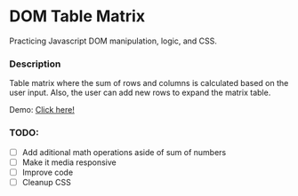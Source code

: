 # DOM Table Matrix

Practicing Javascript DOM manipulation, logic, and CSS.

### Description

Table matrix where the sum of rows and columns is calculated based on the user input. 
Also, the user can add new rows to expand the matrix table.

Demo: [Click here!](https://htmlpreview.github.io/?https://github.com/spinsauce/table-matrix/blob/master/index.html)

### TODO: 
- [ ] Add aditional math operations aside of sum of numbers
- [ ] Make it media responsive
- [ ] Improve code
- [ ] Cleanup CSS
